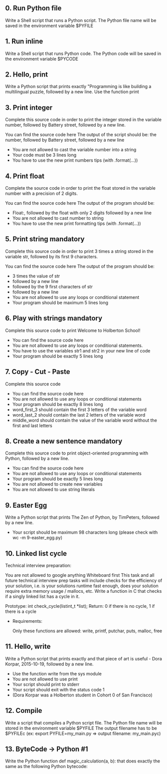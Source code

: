 ## 0. Run Python file
Write a Shell script that runs a Python script.
The Python file name will be saved in the environment variable $PYFILE

## 1. Run inline
Write a Shell script that runs Python code.
The Python code will be saved in the environment variable $PYCODE

## 2. Hello, print
Write a Python script that prints exactly "Programming is like building a multilingual puzzle, followed by a new line.
Use the function print

## 3. Print integer
Complete this source code in order to print the integer stored in the variable number, followed by Battery street, followed by a new line.

You can find the source code here
The output of the script should be:
the number, followed by Battery street,
followed by a new line
- You are not allowed to cast the variable number into a string
- Your code must be 3 lines long
- You have to use the new print numbers tips (with .format(...))

## 4. Print float
Complete the source code in order to print the float stored in the variable number with a precision of 2 digits.

You can find the source code here
The output of the program should be:
- Float:, followed by the float with only 2 digits
  followed by a new line
- You are not allowed to cast number to string
- You have to use the new print formatting tips (with .format(...))

## 5. Print string mandatory
Complete this source code in order to print 3 times a string stored in the variable str, followed by its first 9 characters.

You can find the source code here
The output of the program should be:
- 3 times the value of str
- followed by a new line
- followed by the 9 first characters of str
- followed by a new line
- You are not allowed to use any loops or conditional statement
- Your program should be maximum 5 lines long

## 6. Play with strings mandatory
Complete this source code to print Welcome to Holberton School!

- You can find the source code here
- You are not allowed to use any loops or conditional statements.
- You have to use the variables str1 and str2 in your new line of code
- Your program should be exactly 5 lines long

## 7. Copy - Cut - Paste
Complete this source code

- You can find the source code here
- You are not allowed to use any loops or conditional statements
- Your program should be exactly 8 lines long
- word_first_3 should contain the first 3 letters of the variable word
- word_last_2 should contain the last 2 letters of the variable word
- middle_word should contain the value of the variable word without the first and last letters

## 8. Create a new sentence mandatory
Complete this source code to print object-oriented programming with Python, followed by a new line.

- You can find the source code here
- You are not allowed to use any loops or conditional statements
- Your program should be exactly 5 lines long
- You are not allowed to create new variables
- You are not allowed to use string literals

## 9. Easter Egg
Write a Python script that prints The Zen of Python, by TimPeters, followed by a new line.

- Your script should be maximum 98 characters long (please check with wc -m 9-easter_egg.py)

## 10. Linked list cycle
Technical interview preparation:

You are not allowed to google anything
Whiteboard first
This task and all future technical interview prep tasks will include checks for the efficiency of your solution, i.e. is your solutions runtime fast enough, does your solution require extra memory usage / mallocs, etc.
Write a function in C that checks if a singly linked list has a cycle in it.

Prototype: int check_cycle(listint_t *list);
Return: 0 if there is no cycle, 1 if there is a cycle
- Requirements:

  Only these functions are allowed: write, printf, putchar, puts, malloc, free

## 11. Hello, write
Write a Python script that prints exactly and that piece of art is useful - Dora Korpar, 2015-10-19, followed by a new line.

- Use the function write from the sys module
- You are not allowed to use print
- Your script should print to stderr
- Your script should exit with the status code 1
- (Dora Korpar was a Holberton student in Cohort 0 of San Francisco)

## 12. Compile
Write a script that compiles a Python script file.
The Python file name will be stored in the environment variable $PYFILE
The output filename has to be $PYFILEc (ex: export PYFILE=my_main.py => output filename: my_main.pyc)

##  13. ByteCode -> Python #1
Write the Python function def magic_calculation(a, b): that does exactly the same as the following Python bytecode: